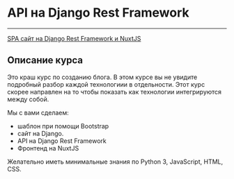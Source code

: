 # API на Django Rest Framework
____
[SPA сайт на Django Rest Framework и NuxtJS](https://stepik.org/course/82067/info)

## Описание курса

Это краш курс по созданию блога. В этом курсе вы не увидите подробный разбор каждой технологиии в отдельности. Этот курс скорее направлен на то чтобы показать как технологии интегрируются между собой.

Мы с вами сделаем:

* шаблон при помощи Bootstrap
* сайт на Django.
* API на Django Rest Framework
* Фронтенд на NuxtJS

Желательно иметь минимальные знания по Python 3, JavaScript, HTML, CSS.
